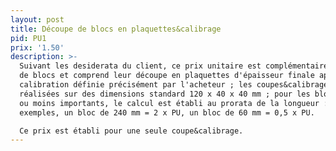 ```yaml
---
layout: post
title: Découpe de blocs en plaquettes&calibrage
pid: PU1
prix: '1.50'
description: >-
  Suivant les desiderata du client, ce prix unitaire est complémentaire d'achat
  de blocs et comprend leur découpe en plaquettes d'épaisseur finale après
  calibration définie précisément par l'acheteur ; les coupes&calibrages sont
  réalisées sur des dimensions standard 120 x 40 x 40 mm ; pour les blocs plus
  ou moins importants, le calcul est établi au prorata de la longueur :
  exemples, un bloc de 240 mm = 2 x PU, un bloc de 60 mm = 0,5 x PU.

  Ce prix est établi pour une seule coupe&calibrage.
---
```


